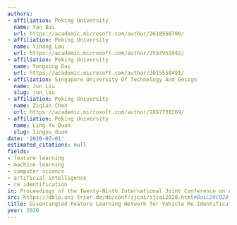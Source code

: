 ```yaml
---
authors:
- affiliation: Peking University
  name: Yan Bai
  url: https://academic.microsoft.com/author/2618550700/
- affiliation: Peking University
  name: Yihang Lou
  url: https://academic.microsoft.com/author/2593951942/
- affiliation: Peking University
  name: Yongxing Dai
  url: https://academic.microsoft.com/author/3015558491/
- affiliation: Singapore University Of Technology And Design
  name: Jun Liu
  slug: jun_liu
- affiliation: Peking University
  name: Ziqian Chen
  url: https://academic.microsoft.com/author/2897738269/
- affiliation: Peking University
  name: Ling-Yu Duan
  slug: lingyu_duan
date: '2020-07-01'
estimated_citations: null
fields:
- feature learning
- machine learning
- computer science
- artificial intelligence
- re identification
in: Proceedings of the Twenty-Ninth International Joint Conference on Artificial Intelligence
src: https://dblp.uni-trier.de/db/conf/ijcai/ijcai2020.html#BaiLD0CD20
title: Disentangled Feature Learning Network for Vehicle Re-Identification.
year: 2020
---
```

